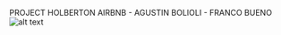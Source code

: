 PROJECT HOLBERTON AIRBNB - AGUSTIN BOLIOLI - FRANCO BUENO
![alt text](https://beeimg.com/images/g45167574802.png)
